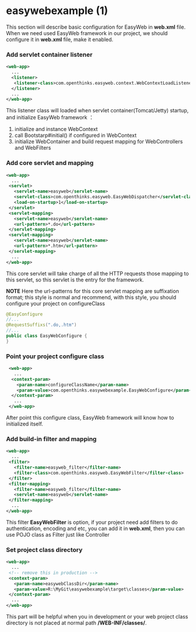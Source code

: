 # easywebexample (1)

 This section will describe basic configuration for EasyWeb in **web.xml** file.
 When we need used EasyWeb framework in our project, we should configure it in **web.xml** file, make it enabled.
 
 ### Add servlet container listener
 ```xml
 <web-app>
   ...
   <listener>
    <listener-class>com.openthinks.easyweb.context.WebContextLoadListener</listener-class>
   </listener>
   ...
 </web-app>
 ```
This listener class will loaded when servlet container(Tomcat/Jetty) startup, and initialize EasyWeb framework ： 
 1. initialize and instance WebContext
 2. call Bootstarp#initial() if configured in WebContext
 3. initialize WebContainer and build request mapping for WebControllers and WebFilters

### Add core servlet and mapping

 ```xml
 <web-app>
   ...
  <servlet>
    <servlet-name>easyweb</servlet-name>
    <servlet-class>com.openthinks.easyweb.EasyWebDispatcher</servlet-class>
    <load-on-startup>1</load-on-startup>
  </servlet>
  <servlet-mapping>
    <servlet-name>easyweb</servlet-name>
    <url-pattern>*.do</url-pattern>
  </servlet-mapping>
  <servlet-mapping>
    <servlet-name>easyweb</servlet-name>
    <url-pattern>*.htm</url-pattern>
  </servlet-mapping>
   ...
 </web-app>
 ```
 
This core servlet will take charge of all the HTTP requests those mapping to this servlet, so this servlet is the entry for the framework.

**NOTE**
Here the url-patterns for this core servlet mapping are suffixation format; this style is normal and recommend, with this style, you should configure your project on configureClass

```java
@EasyConfigure
//...
@RequestSuffixs(".do,.htm")
//...
public class EasyWebConfigure {
}
```

### Point your project configure class

```xml
 <web-app>
   ...
  <context-param>
    <param-name>configureClassName</param-name>
    <param-value>com.openthinks.easywebexample.EasyWebConfigure</param-value>
  </context-param>
   ...
 </web-app>
```

After point this configure class, EasyWeb framework will know how to initialized itself.

### Add build-in filter and mapping

 ```xml
 <web-app>
   ...
  <filter>
  	<filter-name>easyweb_filter</filter-name>
  	<filter-class>com.openthinks.easyweb.EasyWebFilter</filter-class>
  </filter>
  <filter-mapping>
  	<filter-name>easyweb_filter</filter-name>
  	<servlet-name>easyweb</servlet-name>
  </filter-mapping> 
   ...
 </web-app>
 ```

This filter **EasyWebFilter** is option, if your project need add filters to do authentication, encoding and etc, you can add it in **web.xml**, then you can use POJO class as Filter just like Controller

### Set project class directory

 ```xml
 <web-app>
   ...
  <!-- remove this in production -->
  <context-param>
    <param-name>easywebClassDir</param-name>
    <param-value>R:\MyGit\easywebexample\target\classes</param-value>
  </context-param>
   ...
 </web-app>
 ```
 
This part will be helpful when you in development or your web project class directory is not placed at normal path **/WEB-INF/classes/**.